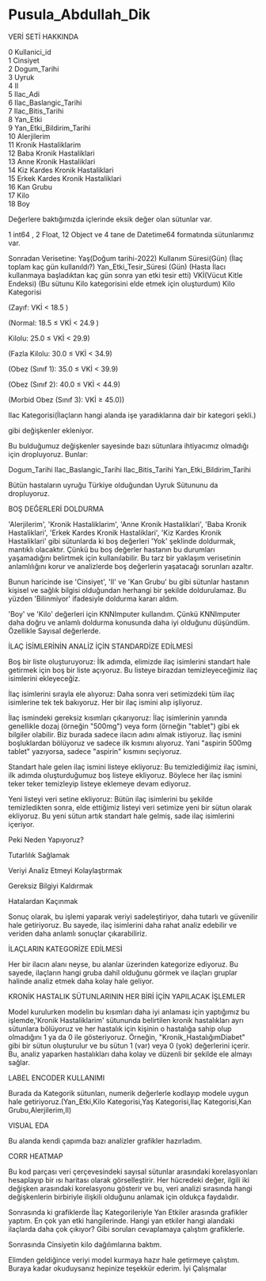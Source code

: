 # Pusula_Abdullah_Dik

VERİ SETİ HAKKINDA

 0   Kullanici_id                            
 1   Cinsiyet                                
 2   Dogum_Tarihi                      
 3   Uyruk                                   
 4   Il                                      
 5   Ilac_Adi                                
 6   Ilac_Baslangic_Tarihi             
 7   Ilac_Bitis_Tarihi                
 8   Yan_Etki                            
 9   Yan_Etki_Bildirim_Tarihi       
 10  Alerjilerim                       
 11  Kronik Hastaliklarim               
 12  Baba Kronik Hastaliklari         
 13  Anne Kronik Hastaliklari             
 14  Kiz Kardes Kronik Hastaliklari     
 15  Erkek Kardes Kronik Hastaliklari     
 16  Kan Grubu                        
 17  Kilo                               
 18  Boy                            

 Değerlere baktığımızda içlerinde eksik değer olan sütunlar var. 
 
 1 int64 , 2 Float, 12 Object ve 4 tane de Datetime64 formatında sütunlarımız var.


Sonradan Verisetine: 
Yaş(Doğum tarihi-2022)
Kullanım Süresi(Gün) (İlaç toplam kaç gün kullanıldı?)
Yan_Etki_Tesir_Süresi (Gün) (Hasta İlacı kullanmaya başladıktan kaç gün sonra yan etki tesir etti)
VKİ(Vücut Kitle Endeksi) (Bu sütunu Kilo kategorisini elde etmek için oluşturdum)
Kilo Kategorisi  

(Zayıf: VKİ < 18.5 )

(Normal: 18.5 ≤ VKİ < 24.9 )

Kilolu: 25.0 ≤ VKİ < 29.9)

(Fazla Kilolu: 30.0 ≤ VKİ < 34.9)

(Obez (Sınıf 1): 35.0 ≤ VKİ < 39.9)

(Obez (Sınıf 2): 40.0 ≤ VKİ < 44.9)

(Morbid Obez (Sınıf 3): VKİ ≥ 45.0))


Ilac Kategorisi(İlaçların hangi alanda işe yaradıklarına dair bir kategori şekli.) 

gibi değişkenler ekleniyor.

Bu bulduğumuz değişkenler sayesinde bazı sütunlara ihtiyacımız olmadığı için dropluyoruz. Bunlar:

Dogum_Tarihi
Ilac_Baslangic_Tarihi
Ilac_Bitis_Tarihi
Yan_Etki_Bildirim_Tarihi

Bütün hastaların uyruğu Türkiye olduğundan Uyruk Sütununu da dropluyoruz.

BOŞ DEĞERLERİ DOLDURMA

'Alerjilerim', 'Kronik Hastaliklarim', 'Anne Kronik Hastaliklari', 'Baba Kronik Hastaliklari', 'Erkek Kardes Kronik Hastaliklari', 'Kiz Kardes Kronik Hastaliklari' gibi sütunlarda ki boş değerleri 'Yok' şeklinde doldurmak, mantıklı olacaktır. Çünkü bu boş değerler hastanın bu durumları yaşamadığını belirtmek için kullanılabilir. Bu tarz bir yaklaşım verisetinin anlamlılığını korur ve analizlerde boş değerlerin yaşatacağı sorunları azaltır.

Bunun haricinde ise 'Cinsiyet', 'Il' ve 'Kan Grubu' bu gibi sütunlar hastanın kişisel ve sağlık bilgisi olduğundan herhangi bir şekilde doldurulamaz. Bu yüzden 'Bilinmiyor' ifadesiyle doldurma kararı aldım.

'Boy' ve 'Kilo' değerleri için KNNImputer kullandım. Çünkü KNNImputer daha doğru ve anlamlı doldurma konusunda daha iyi olduğunu düşündüm. Özellikle Sayısal değerlerde.

İLAÇ İSİMLERİNİN ANALİZ İÇİN STANDARDİZE EDİLMESİ

Boş bir liste oluşturuyoruz: İlk adımda, elimizde ilaç isimlerini standart hale getirmek için boş bir liste açıyoruz. Bu listeye birazdan temizleyeceğimiz ilaç isimlerini ekleyeceğiz.

İlaç isimlerini sırayla ele alıyoruz: Daha sonra veri setimizdeki tüm ilaç isimlerine tek tek bakıyoruz. Her bir ilaç ismini alıp işliyoruz.

İlaç ismindeki gereksiz kısımları çıkarıyoruz: İlaç isimlerinin yanında genellikle dozaj (örneğin "500mg") veya form (örneğin "tablet") gibi ek bilgiler olabilir. Biz burada sadece ilacın adını almak istiyoruz. İlaç ismini boşluklardan bölüyoruz ve sadece ilk kısmını alıyoruz. Yani "aspirin 500mg tablet" yazıyorsa, sadece "aspirin" kısmını seçiyoruz.

Standart hale gelen ilaç ismini listeye ekliyoruz: Bu temizlediğimiz ilaç ismini, ilk adımda oluşturduğumuz boş listeye ekliyoruz. Böylece her ilaç ismini teker teker temizleyip listeye eklemeye devam ediyoruz.

Yeni listeyi veri setine ekliyoruz: Bütün ilaç isimlerini bu şekilde temizledikten sonra, elde ettiğimiz listeyi veri setimize yeni bir sütun olarak ekliyoruz. Bu yeni sütun artık standart hale gelmiş, sade ilaç isimlerini içeriyor.

Peki Neden Yapıyoruz?

Tutarlılık Sağlamak

Veriyi Analiz Etmeyi Kolaylaştırmak

Gereksiz Bilgiyi Kaldırmak

Hatalardan Kaçınmak

Sonuç olarak, bu işlemi yaparak veriyi sadeleştiriyor, daha tutarlı ve güvenilir hale getiriyoruz. Bu sayede, ilaç isimlerini daha rahat analiz edebilir ve veriden daha anlamlı sonuçlar çıkarabiliriz.


İLAÇLARIN KATEGORİZE EDİLMESİ

Her bir ilacın alanı neyse, bu alanlar üzerinden kategorize ediyoruz. Bu sayede, ilaçların hangi gruba dahil olduğunu görmek ve ilaçları gruplar halinde analiz etmek daha kolay hale geliyor.


KRONİK HASTALIK SÜTUNLARININ HER BİRİ İÇİN YAPILACAK İŞLEMLER

Model kurulurken modelin bu kısımları daha iyi anlaması için yaptığımız bu işlemde,'Kronik Hastaliklarim' sütununda belirtilen kronik hastalıkları ayrı sütunlara bölüyoruz ve her hastalık için kişinin o hastalığa sahip olup olmadığını 1 ya da 0 ile gösteriyoruz. Örneğin, "Kronik_HastalığımDiabet" gibi bir sütun oluşturulur ve bu sütun 1 (var) veya 0 (yok) değerlerini içerir. Bu, analiz yaparken hastalıkları daha kolay ve düzenli bir şekilde ele almayı sağlar.


LABEL ENCODER KULLANIMI

Burada da Kategorik sütunları, numerik değerlerle kodlayıp modele uygun hale getiriyoruz.(Yan_Etki,Kilo Kategorisi,Yaş Kategorisi,Ilaç Kategorisi,Kan Grubu,Alerjilerim,Il)


VISUAL EDA

Bu alanda kendi çapımda bazı analizler grafikler hazırladım.

CORR HEATMAP

Bu kod parçası veri çerçevesindeki sayısal sütunlar arasındaki korelasyonları hesaplayıp bir ısı haritası olarak görselleştirir. Her hücredeki değer, ilgili iki değişken arasındaki korelasyonu gösterir ve bu, veri analizi sırasında hangi değişkenlerin birbiriyle ilişkili olduğunu anlamak için oldukça faydalıdır.

Sonrasında ki grafiklerde İlaç Kategorileriyle Yan Etkiler arasında grafikler yaptım. En çok yan etki hangilerinde. Hangi yan etkiler hangi alandaki ilaçlarda daha çok çıkıyor? Gibi soruları cevaplamaya çalıştım grafiklerle.

Sonrasında Cinsiyetin kilo dağılımlarına baktım.

Elimden geldiğince veriyi model kurmaya hazır hale getirmeye çalıştım. Buraya kadar okuduysanız hepinize teşekkür ederim. İyi Çalışmalar

